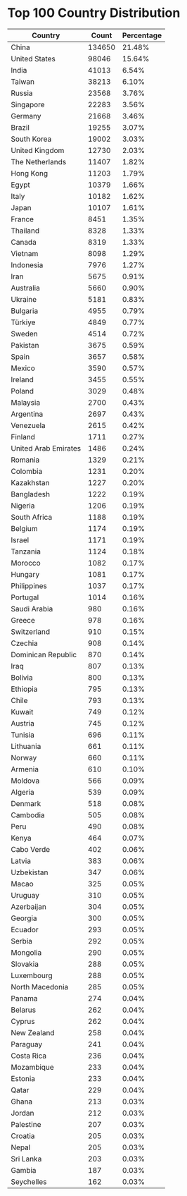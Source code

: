 # Top 100 Country Distribution
| Country | Count | Percentage |
|----|----|----|
| China | 134650 | 21.48% |
| United States | 98046 | 15.64% |
| India | 41013 | 6.54% |
| Taiwan | 38213 | 6.10% |
| Russia | 23568 | 3.76% |
| Singapore | 22283 | 3.56% |
| Germany | 21668 | 3.46% |
| Brazil | 19255 | 3.07% |
| South Korea | 19002 | 3.03% |
| United Kingdom | 12730 | 2.03% |
| The Netherlands | 11407 | 1.82% |
| Hong Kong | 11203 | 1.79% |
| Egypt | 10379 | 1.66% |
| Italy | 10182 | 1.62% |
| Japan | 10107 | 1.61% |
| France | 8451 | 1.35% |
| Thailand | 8328 | 1.33% |
| Canada | 8319 | 1.33% |
| Vietnam | 8098 | 1.29% |
| Indonesia | 7976 | 1.27% |
| Iran | 5675 | 0.91% |
| Australia | 5660 | 0.90% |
| Ukraine | 5181 | 0.83% |
| Bulgaria | 4955 | 0.79% |
| Türkiye | 4849 | 0.77% |
| Sweden | 4514 | 0.72% |
| Pakistan | 3675 | 0.59% |
| Spain | 3657 | 0.58% |
| Mexico | 3590 | 0.57% |
| Ireland | 3455 | 0.55% |
| Poland | 3029 | 0.48% |
| Malaysia | 2700 | 0.43% |
| Argentina | 2697 | 0.43% |
| Venezuela | 2615 | 0.42% |
| Finland | 1711 | 0.27% |
| United Arab Emirates | 1486 | 0.24% |
| Romania | 1329 | 0.21% |
| Colombia | 1231 | 0.20% |
| Kazakhstan | 1227 | 0.20% |
| Bangladesh | 1222 | 0.19% |
| Nigeria | 1206 | 0.19% |
| South Africa | 1188 | 0.19% |
| Belgium | 1174 | 0.19% |
| Israel | 1171 | 0.19% |
| Tanzania | 1124 | 0.18% |
| Morocco | 1082 | 0.17% |
| Hungary | 1081 | 0.17% |
| Philippines | 1037 | 0.17% |
| Portugal | 1014 | 0.16% |
| Saudi Arabia | 980 | 0.16% |
| Greece | 978 | 0.16% |
| Switzerland | 910 | 0.15% |
| Czechia | 908 | 0.14% |
| Dominican Republic | 870 | 0.14% |
| Iraq | 807 | 0.13% |
| Bolivia | 800 | 0.13% |
| Ethiopia | 795 | 0.13% |
| Chile | 793 | 0.13% |
| Kuwait | 749 | 0.12% |
| Austria | 745 | 0.12% |
| Tunisia | 696 | 0.11% |
| Lithuania | 661 | 0.11% |
| Norway | 660 | 0.11% |
| Armenia | 610 | 0.10% |
| Moldova | 566 | 0.09% |
| Algeria | 539 | 0.09% |
| Denmark | 518 | 0.08% |
| Cambodia | 505 | 0.08% |
| Peru | 490 | 0.08% |
| Kenya | 464 | 0.07% |
| Cabo Verde | 402 | 0.06% |
| Latvia | 383 | 0.06% |
| Uzbekistan | 347 | 0.06% |
| Macao | 325 | 0.05% |
| Uruguay | 310 | 0.05% |
| Azerbaijan | 304 | 0.05% |
| Georgia | 300 | 0.05% |
| Ecuador | 293 | 0.05% |
| Serbia | 292 | 0.05% |
| Mongolia | 290 | 0.05% |
| Slovakia | 288 | 0.05% |
| Luxembourg | 288 | 0.05% |
| North Macedonia | 285 | 0.05% |
| Panama | 274 | 0.04% |
| Belarus | 262 | 0.04% |
| Cyprus | 262 | 0.04% |
| New Zealand | 258 | 0.04% |
| Paraguay | 241 | 0.04% |
| Costa Rica | 236 | 0.04% |
| Mozambique | 233 | 0.04% |
| Estonia | 233 | 0.04% |
| Qatar | 229 | 0.04% |
| Ghana | 213 | 0.03% |
| Jordan | 212 | 0.03% |
| Palestine | 207 | 0.03% |
| Croatia | 205 | 0.03% |
| Nepal | 205 | 0.03% |
| Sri Lanka | 203 | 0.03% |
| Gambia | 187 | 0.03% |
| Seychelles | 162 | 0.03% |

